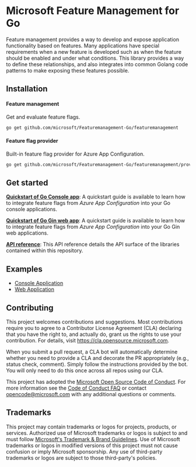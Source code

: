 # Microsoft Feature Management for Go

Feature management provides a way to develop and expose application functionality based on features. Many applications have special requirements when a new feature is developed such as when the feature should be enabled and under what conditions. This library provides a way to define these relationships, and also integrates into common Golang code patterns to make exposing these features possible.

## Installation

#### Feature management

Get and evaluate feature flags.

```bash
go get github.com/microsoft/Featuremanagement-Go/featuremanagement
```

#### Feature flag provider

Built-in feature flag provider for Azure App Configuration.

```bash
go get github.com/microsoft/Featuremanagement-Go/featuremanagement/providers/azappconfig
```

## Get started

[**Quickstart of Go Console app**](https://learn.microsoft.com/azure/azure-app-configuration/quickstart-feature-flag-go-console): A quickstart guide is available to learn how to integrate feature flags from *Azure App Configuration* into your Go console applications.

[**Quickstart of Go Gin web app**](https://learn.microsoft.com/azure/azure-app-configuration/quickstart-feature-flag-go-gin): A quickstart guide is available to learn how to integrate feature flags from *Azure App Configuration* into your Go Gin web applications.

[**API reference**](https://pkg.go.dev/github.com/microsoft/Featuremanagement-Go/featuremanagement): This API reference details the API surface of the libraries contained within this repository.

## Examples

- [Console Application](./example/console)
- [Web Application](./example/gin)

## Contributing

This project welcomes contributions and suggestions.  Most contributions require you to agree to a
Contributor License Agreement (CLA) declaring that you have the right to, and actually do, grant us
the rights to use your contribution. For details, visit https://cla.opensource.microsoft.com.

When you submit a pull request, a CLA bot will automatically determine whether you need to provide
a CLA and decorate the PR appropriately (e.g., status check, comment). Simply follow the instructions
provided by the bot. You will only need to do this once across all repos using our CLA.

This project has adopted the [Microsoft Open Source Code of Conduct](https://opensource.microsoft.com/codeofconduct/).
For more information see the [Code of Conduct FAQ](https://opensource.microsoft.com/codeofconduct/faq/) or
contact [opencode@microsoft.com](mailto:opencode@microsoft.com) with any additional questions or comments.

## Trademarks

This project may contain trademarks or logos for projects, products, or services. Authorized use of Microsoft 
trademarks or logos is subject to and must follow 
[Microsoft's Trademark & Brand Guidelines](https://www.microsoft.com/en-us/legal/intellectualproperty/trademarks/usage/general).
Use of Microsoft trademarks or logos in modified versions of this project must not cause confusion or imply Microsoft sponsorship.
Any use of third-party trademarks or logos are subject to those third-party's policies.